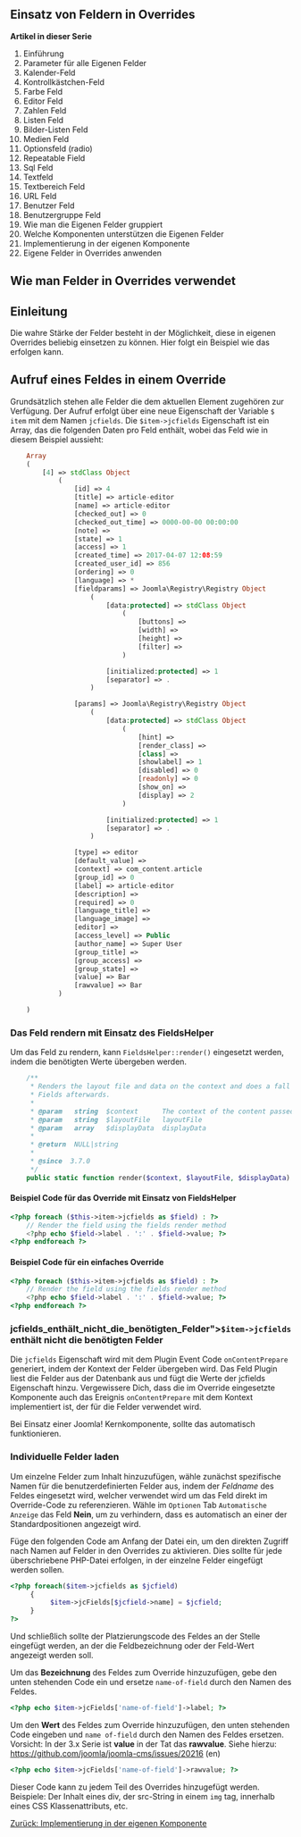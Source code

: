 <!-- Filename: J3.x:Adding_custom_fields/Overrides / Display title: Anwendung von Feldern / Overrides -->

## Einsatz von Feldern in Overrides

**Artikel in dieser Serie**

1.  Einführung
2.   Parameter für alle Eigenen
    Felder
3.  Kalender-Feld
4.  Kontrollkästchen-Feld
5.   Farbe
    Feld
6.   Editor
    Feld
7.   Zahlen
    Feld
8.   Listen
    Feld
9.   Bilder-Listen
    Feld
10.  Medien
    Feld
11.  Optionsfeld
    (radio)
12.  Repeatable
    Field
13.  Sql
    Feld
14. Textfeld
15.  Textbereich
    Feld
16.  URL
    Feld
17.  Benutzer
    Feld
18.  Benutzergruppe
    Feld
19.  Wie man die Eigenen Felder
    gruppiert
20.  Welche Komponenten unterstützen die Eigenen
    Felder
21.  Implementierung in der eigenen
    Komponente
22.  Eigene Felder in Overrides
    anwenden

## Wie man Felder in Overrides verwendet

## Einleitung

Die wahre Stärke der Felder besteht in der Möglichkeit, diese in eigenen
Overrides beliebig einsetzen zu können. Hier folgt ein Beispiel wie das
erfolgen kann.

## Aufruf eines Feldes in einem Override

Grundsätzlich stehen alle Felder die dem aktuellen Element zugehören zur
Verfügung. Der Aufruf erfolgt über eine neue Eigenschaft der Variable
`$ item` mit dem Namen `jcfields`. Die `$item->jcfields` Eigenschaft ist
ein Array, das die folgenden Daten pro Feld enthält, wobei das Feld wie
in diesem Beispiel aussieht:

```php
    Array
    (
        [4] => stdClass Object
            (
                [id] => 4
                [title] => article-editor
                [name] => article-editor
                [checked_out] => 0
                [checked_out_time] => 0000-00-00 00:00:00
                [note] =>
                [state] => 1
                [access] => 1
                [created_time] => 2017-04-07 12:08:59
                [created_user_id] => 856
                [ordering] => 0
                [language] => *
                [fieldparams] => Joomla\Registry\Registry Object
                    (
                        [data:protected] => stdClass Object
                            (
                                [buttons] =>
                                [width] =>
                                [height] =>
                                [filter] =>
                            )

                        [initialized:protected] => 1
                        [separator] => .
                    )

                [params] => Joomla\Registry\Registry Object
                    (
                        [data:protected] => stdClass Object
                            (
                                [hint] =>
                                [render_class] =>
                                [class] =>
                                [showlabel] => 1
                                [disabled] => 0
                                [readonly] => 0
                                [show_on] =>
                                [display] => 2
                            )

                        [initialized:protected] => 1
                        [separator] => .
                    )

                [type] => editor
                [default_value] =>
                [context] => com_content.article
                [group_id] => 0
                [label] => article-editor
                [description] =>
                [required] => 0
                [language_title] =>
                [language_image] =>
                [editor] =>
                [access_level] => Public
                [author_name] => Super User
                [group_title] =>
                [group_access] =>
                [group_state] =>
                [value] => Bar
                [rawvalue] => Bar
            )

    )
```

### Das Feld rendern mit Einsatz des FieldsHelper

Um das Feld zu rendern, kann `FieldsHelper::render()` eingesetzt werden,
indem die benötigten Werte übergeben werden.

```php
    /**
     * Renders the layout file and data on the context and does a fall back to
     * Fields afterwards.
     *
     * @param   string  $context      The context of the content passed to the helper
     * @param   string  $layoutFile   layoutFile
     * @param   array   $displayData  displayData
     *
     * @return  NULL|string
     *
     * @since  3.7.0
     */
    public static function render($context, $layoutFile, $displayData)
```

#### Beispiel Code für das Override mit Einsatz von FieldsHelper

```php
<?php foreach ($this->item->jcfields as $field) : ?>
	// Render the field using the fields render method
	<?php echo $field->label . ':' . $field->value; ?>
<?php endforeach ?>
```

#### Beispiel Code für ein einfaches Override

```php
<?php foreach ($this->item->jcfields as $field) : ?>
	// Render the field using the fields render method
	<?php echo $field->label . ':' . $field->value; ?>
<?php endforeach ?>
```

### jcfields_enthält_nicht_die_benötigten_Felder"\>`$item->jcfields` enthält nicht die benötigten Felder

Die `jcfields` Eigenschaft wird mit dem Plugin Event Code
`onContentPrepare` generiert, indem der Kontext der Felder übergeben
wird. Das Feld Plugin liest die Felder aus der Datenbank aus und fügt
die Werte der jcfields Eigenschaft hinzu. Vergewissere Dich, dass die im
Override eingesetzte Komponente auch das Ereignis `onContentPrepare` mit
dem Kontext implementiert ist, der für die Felder verwendet wird.

Bei Einsatz einer Joomla! Kernkomponente, sollte das automatisch
funktionieren.

### Individuelle Felder laden

Um einzelne Felder zum Inhalt hinzuzufügen, wähle zunächst spezifische
Namen für die benutzerdefinierten Felder aus, indem der *Feldname* des
Feldes eingesetzt wird, welcher verwendet wird um das Feld direkt im
Override-Code zu referenzieren. Wähle im `Optionen` Tab
`Automatische Anzeige` das Feld **Nein**, um zu verhindern, dass es
automatisch an einer der Standardpositionen angezeigt wird.

Füge den folgenden Code am Anfang der Datei ein, um den direkten Zugriff
nach Namen auf Felder in den Overrides zu aktivieren. Dies sollte für
jede überschriebene PHP-Datei erfolgen, in der einzelne Felder eingefügt
werden sollen.

```php
<?php foreach($item->jcfields as $jcfield)
     {
          $item->jcFields[$jcfield->name] = $jcfield;
     }
?>
```

Und schließlich sollte der Platzierungscode des Feldes an der Stelle
eingefügt werden, an der die Feldbezeichnung oder der Feld-Wert
angezeigt werden soll.

Um das **Bezeichnung** des Feldes zum Override hinzuzufügen, gebe den
unten stehenden Code ein und ersetze `name-of-field` durch den Namen des
Feldes.

```php
<?php echo $item->jcFields['name-of-field']->label; ?>
```

Um den **Wert** des Feldes zum Override hinzuzufügen, den unten
stehenden Code eingeben und `name of-field` durch den Namen des Feldes
ersetzen. Vorsicht: In der 3.x Serie ist **value** in der Tat das
**rawvalue**. Siehe hierzu:
<a href="https://github.com/joomla/joomla-cms/issues/20216"
class="external free" target="_blank"
rel="nofollow noreferrer noopener">https://github.com/joomla/joomla-cms/issues/20216</a>
(en)

```php
<?php echo $item->jcFields['name-of-field']->rawvalue; ?>
```

Dieser Code kann zu jedem Teil des Overrides hinzugefügt werden.
Beispiele: Der Inhalt eines div, der src-String in einem `img` tag,
innerhalb eines CSS Klassenattributs, etc.

<a
href="https://docs.joomla.org/J3.x:Adding_custom_fields/Implement_into_your_component"
id="content-button" class="button expand success">Zurück:
Implementierung in der eigenen Komponente</a>
